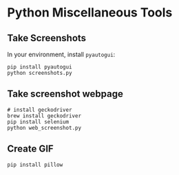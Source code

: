 # Python Miscellaneous Tools

## Take Screenshots

In your environment, install `pyautogui`:

```shell
pip install pyautogui
python screenshots.py
```

## Take screenshot webpage

```shell
# install geckodriver
brew install geckodriver
pip install selenium
python web_screenshot.py
```

## Create GIF 

```shell
pip install pillow
```